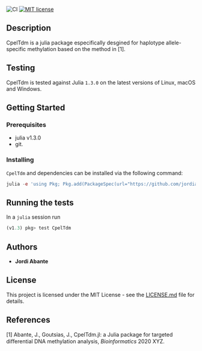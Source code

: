 ![CI](https://github.com/jordiabante/CpelTdm.jl/workflows/CI/badge.svg)
[![MIT license](https://img.shields.io/badge/license-MIT-green.svg)](https://github.com/jordiabante/CpelTdm.jl/blob/master/LICENSE.md)

## Description

CpelTdm is a julia package especifically desgined for haplotype allele-specific 
methylation based on the method in [1].

## Testing

CpelTdm is tested against Julia `1.3.0` on the latest versions of Linux, macOS and Windows.

## Getting Started

### Prerequisites

* julia v1.3.0
* git.

### Installing

`CpelTdm` and dependencies can be installed via the following command:
```julia
julia -e 'using Pkg; Pkg.add(PackageSpec(url="https://github.com/jordiabante/CpelTdm.jl.git"))'
```

## Running the tests

In a `julia` session run
```julia
(v1.3) pkg> test CpelTdm
```

## Authors

* **Jordi Abante**

## License

This project is licensed under the MIT License - see the [LICENSE.md](LICENSE.md)
file for details.

## References
[1] Abante, J., Goutsias, J., CpelTdm.jl: a Julia package for targeted diﬀerential DNA methylation analysis, *Bioinformatics* 2020 XYZ.
